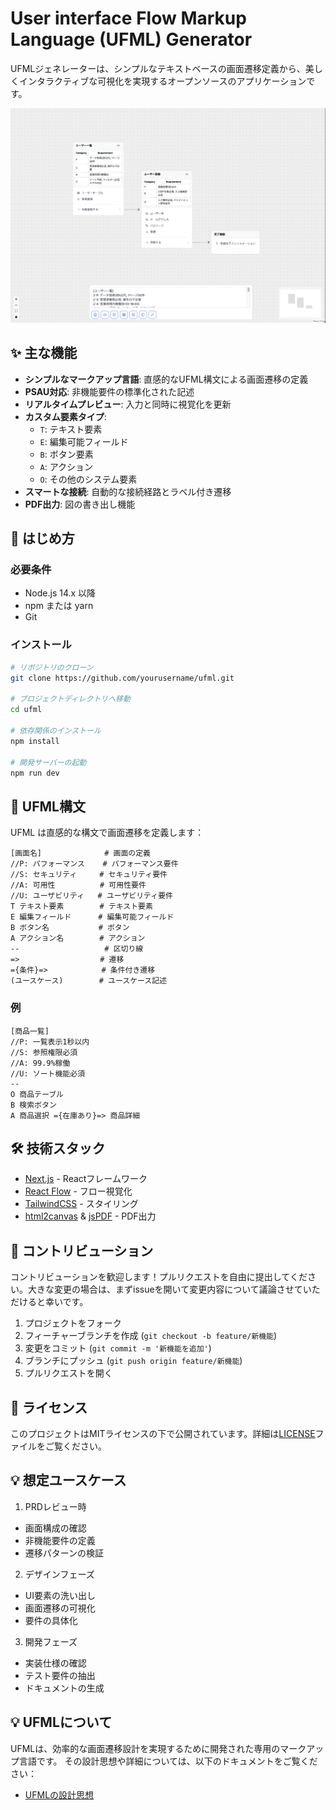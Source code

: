 # User interface Flow Markup Language (UFML) Generator

UFMLジェネレーターは、シンプルなテキストベースの画面遷移定義から、美しくインタラクティブな可視化を実現するオープンソースのアプリケーションです。

![UFML Example](/docs/images/ufml-image.png)

## ✨ 主な機能

- **シンプルなマークアップ言語**: 直感的なUFML構文による画面遷移の定義
- **PSAU対応**: 非機能要件の標準化された記述
- **リアルタイムプレビュー**: 入力と同時に視覚化を更新
- **カスタム要素タイプ**:
  - `T`: テキスト要素
  - `E`: 編集可能フィールド
  - `B`: ボタン要素
  - `A`: アクション
  - `O`: その他のシステム要素
- **スマートな接続**: 自動的な接続経路とラベル付き遷移
- **PDF出力**: 図の書き出し機能

## 🚀 はじめ方

### 必要条件

- Node.js 14.x 以降
- npm または yarn
- Git

### インストール

```bash
# リポジトリのクローン
git clone https://github.com/yourusername/ufml.git

# プロジェクトディレクトリへ移動
cd ufml

# 依存関係のインストール
npm install

# 開発サーバーの起動
npm run dev
```

## 📝 UFML構文

UFML は直感的な構文で画面遷移を定義します：

```
[画面名]              # 画面の定義
//P: パフォーマンス    # パフォーマンス要件
//S: セキュリティ     # セキュリティ要件
//A: 可用性          # 可用性要件
//U: ユーザビリティ   # ユーザビリティ要件
T テキスト要素        # テキスト要素
E 編集フィールド      # 編集可能フィールド
B ボタン名           # ボタン
A アクション名        # アクション
--                   # 区切り線
=>                  # 遷移
={条件}=>            # 条件付き遷移
(ユースケース)        # ユースケース記述
```

### 例

```
[商品一覧]
//P: 一覧表示1秒以内
//S: 参照権限必須
//A: 99.9%稼働
//U: ソート機能必須
--
O 商品テーブル
B 検索ボタン
A 商品選択 ={在庫あり}=> 商品詳細
```

## 🛠️ 技術スタック

- [Next.js](https://nextjs.org/) - Reactフレームワーク
- [React Flow](https://reactflow.dev/) - フロー視覚化
- [TailwindCSS](https://tailwindcss.com/) - スタイリング
- [html2canvas](https://html2canvas.hertzen.com/) & [jsPDF](https://parall.ax/products/jspdf) - PDF出力

## 🤝 コントリビューション

コントリビューションを歓迎します！プルリクエストを自由に提出してください。大きな変更の場合は、まずissueを開いて変更内容について議論させていただけると幸いです。

1. プロジェクトをフォーク
2. フィーチャーブランチを作成 (`git checkout -b feature/新機能`)
3. 変更をコミット (`git commit -m '新機能を追加'`)
4. ブランチにプッシュ (`git push origin feature/新機能`)
5. プルリクエストを開く

## 📄 ライセンス

このプロジェクトはMITライセンスの下で公開されています。詳細は[LICENSE](LICENSE)ファイルをご覧ください。

## 💡 想定ユースケース

1. PRDレビュー時
- 画面構成の確認
- 非機能要件の定義
- 遷移パターンの検証

2. デザインフェーズ
- UI要素の洗い出し
- 画面遷移の可視化
- 要件の具体化

3. 開発フェーズ
- 実装仕様の確認
- テスト要件の抽出
- ドキュメントの生成

## 💡 UFMLについて

UFMLは、効率的な画面遷移設計を実現するために開発された専用のマークアップ言語です。
その設計思想や詳細については、以下のドキュメントをご覧ください：

- [UFMLの設計思想](./docs/CONCEPT.md)
